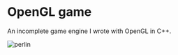 # OpenGL game

An incomplete game engine I wrote with OpenGL in C++. 

![perlin](https://zazant.com/pictures/progress_2.gif)
